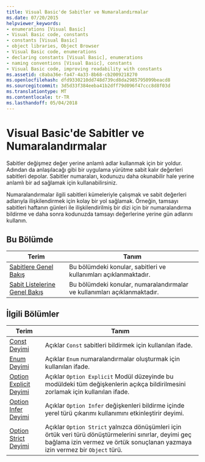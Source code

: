 ```yaml
---
title: Visual Basic'de Sabitler ve Numaralandırmalar
ms.date: 07/20/2015
helpviewer_keywords:
- enumerations [Visual Basic]
- Visual Basic code, constants
- constants [Visual Basic]
- object libraries, Object Browser
- Visual Basic code, enumerations
- declaring constants [Visual Basic], enumerations
- naming conventions [Visual Basic], constants
- Visual Basic code, improving readability with constants
ms.assetid: c8aba36e-fa47-4a33-8b68-cb2009218270
ms.openlocfilehash: dfd9330210dd748d739cd8da2985795099beacd8
ms.sourcegitcommit: 3d5d33f384eeba41b2dff79d096f47ccc8d8f03d
ms.translationtype: MT
ms.contentlocale: tr-TR
ms.lasthandoff: 05/04/2018
---
```

# <a name="constants-and-enumerations-in-visual-basic"></a>Visual Basic'de Sabitler ve Numaralandırmalar
Sabitler değişmez değer yerine anlamlı adlar kullanmak için bir yoldur. Adından da anlaşılacağı gibi bir uygulama yürütme sabit kalır değerleri sabitleri depolar. Sabitler numaraları, kodunuzu daha okunabilir hale yerine anlamlı bir ad sağlamak için kullanabilirsiniz.  
  
 Numaralandırmalar ilgili sabitleri kümeleriyle çalışmak ve sabit değerleri adlarıyla ilişkilendirmek için kolay bir yol sağlamak. Örneğin, tamsayı sabitleri haftanın günleri ile ilişkilendirilmiş bir dizi için bir numaralandırma bildirme ve daha sonra kodunuzda tamsayı değerlerine yerine gün adlarını kullanın.  
  
## <a name="in-this-section"></a>Bu Bölümde  
  
|Terim|Tanım|  
|---|---|  
|[Sabitlere Genel Bakış](../../../../visual-basic/programming-guide/language-features/constants-enums/constants-overview.md)|Bu bölümdeki konular, sabitleri ve kullanımları açıklanmaktadır.|  
|[Sabit Listelerine Genel Bakış](../../../../visual-basic/programming-guide/language-features/constants-enums/enumerations-overview.md)|Bu bölümdeki konular, numaralandırmalar ve kullanımları açıklanmaktadır.|  
  
## <a name="related-sections"></a>İlgili Bölümler  
  
|Terim|Tanım|  
|---|---|  
|[Const Deyimi](../../../../visual-basic/language-reference/statements/const-statement.md)|Açıklar `Const` sabitleri bildirmek için kullanılan ifade.|  
|[Enum Deyimi](../../../../visual-basic/language-reference/statements/enum-statement.md)|Açıklar `Enum` numaralandırmalar oluşturmak için kullanılan ifade.|  
|[Option Explicit Deyimi](../../../../visual-basic/language-reference/statements/option-explicit-statement.md)|Açıklar `Option Explicit` Modül düzeyinde bu modüldeki tüm değişkenlerin açıkça bildirilmesini zorlamak için kullanılan ifade.|  
|[Option Infer Deyimi](../../../../visual-basic/language-reference/statements/option-infer-statement.md)|Açıklar `Option Infer` değişkenleri bildirme içinde yerel türü çıkarımı kullanımını etkinleştirir deyimi.|  
|[Option Strict Deyimi](../../../../visual-basic/language-reference/statements/option-strict-statement.md)|Açıklar `Option Strict` yalnızca dönüşümleri için örtük veri türü dönüştürmelerini sınırlar, deyimi geç bağlama izin vermez ve örtük sonuçlanan yazmaya izin vermez bir `Object` türü.|
